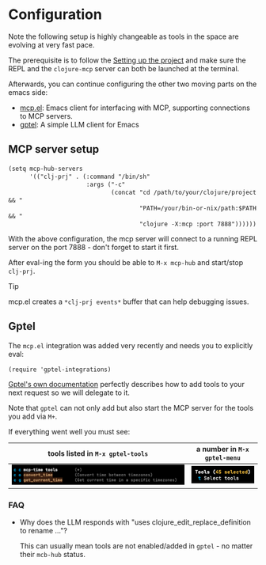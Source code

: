# Configuration

Note the following setup is highly changeable as tools in the space are evolving at very fast pace.

The prerequisite is to follow the [Setting up the project](https://github.com/bhauman/clojure-mcp/tree/main?tab=readme-ov-file#setting-up-the-project) and make sure the REPL and the `clojure-mcp` server can both be launched at the terminal.

Afterwards, you can continue configuring the other two moving parts on the emacs side:

* [mcp.el](https://github.com/lizqwerscott/mcp.el): Emacs client for interfacing with MCP, supporting connections to MCP servers.
* [gptel](https://github.com/karthink/gptel): A simple LLM client for Emacs

## MCP server setup

```elisp
(setq mcp-hub-servers
      '(("clj-prj" . (:command "/bin/sh"
                      :args ("-c"
                             (concat "cd /path/to/your/clojure/project && "
                                     "PATH=/your/bin-or-nix/path:$PATH && "
                                     "clojure -X:mcp :port 7888"))))))
```

With the above configuration, the mcp server will connect to a running REPL server on the port 7888 - don't forget to start it first.

After eval-ing the form you should be able to `M-x mcp-hub` and start/stop `clj-prj`.

> [!TIP]
> mcp.el creates a `*clj-prj events*` buffer that can help debugging issues.

## Gptel 

The `mcp.el` integration was added very recently and needs you to explicitly eval:

```elisp
(require 'gptel-integrations)
```

[Gptel's own documentation](https://github.com/karthink/gptel/?tab=readme-ov-file#model-context-protocol-mcp-integration) perfectly describes how to add tools to your next request so we will delegate to it.

Note that `gptel` can not only add but also start the MCP server for the tools you add via `M+`. 

If everything went well you must see:

tools listed in `M-x gptel-tools` | a number in `M-x gptel-menu`
:--------------------------------:|:-----------------------------:
![](docs/gptel-tools-list.png)  |  ![](docs/gptel-selected-tools.png)

### FAQ

* Why does the LLM responds with "uses clojure_edit_replace_definition to rename ..."?

  This can usually mean tools are not enabled/added in `gptel` - no matter their `mcb-hub` status.

